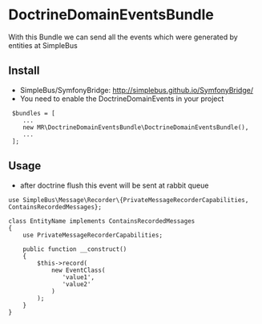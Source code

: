 # DoctrineDomainEventsBundle

With this Bundle we can send all the events which were generated by entities at SimpleBus

## Install

- SimpleBus/SymfonyBridge: http://simplebus.github.io/SymfonyBridge/
- You need to enable the DoctrineDomainEvents in your project


```
 $bundles = [
    ...
    new MR\DoctrineDomainEventsBundle\DoctrineDomainEventsBundle(),
    ...
 ];
```

## Usage

- after doctrine flush this event will be sent at rabbit queue

```
use SimpleBus\Message\Recorder\{PrivateMessageRecorderCapabilities, ContainsRecordedMessages};

class EntityName implements ContainsRecordedMessages
{
    use PrivateMessageRecorderCapabilities;

    public function __construct()
    {
        $this->record(
            new EventClass(
               'value1',
               'value2'
            )
        );
    }
}

```
